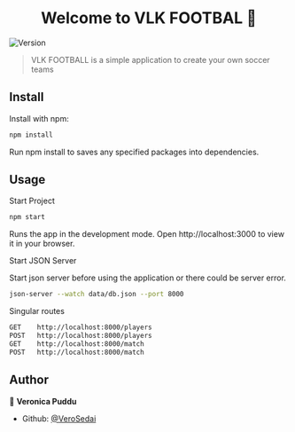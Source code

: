 <h1 align="center">Welcome to VLK FOOTBAL 👋</h1>
<p>
  <img alt="Version" src="https://img.shields.io/badge/version-0.1.0-blue.svg?cacheSeconds=2592000" />
</p>

> VLK FOOTBALL is a simple application to create your own soccer teams

## Install

Install with npm:
```sh
npm install
```
Run npm install to saves any specified packages into dependencies.

## Usage

Start Project
```sh
npm start
```
Runs the app in the development mode.
Open http://localhost:3000 to view it in your browser.

Start JSON Server

Start json server before using the application or there could be server error.

```sh
json-server --watch data/db.json --port 8000
```
Singular routes
```sh
GET    http://localhost:8000/players
POST   http://localhost:8000/players
GET    http://localhost:8000/match
POST   http://localhost:8000/match
```


## Author

👤 **Veronica Puddu**

* Github: [@VeroSedai](https://github.com/VeroSedai)
